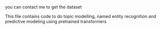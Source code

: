 you can contact me to get the dataset

This file contains code to do topic modelling, named entity recognition and predictive modeling using pretrained transformers
